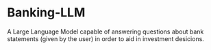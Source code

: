 # Banking-LLM

A Large Language Model capable of answering questions about bank statements (given by the user) in order to aid in investment desicions. 
